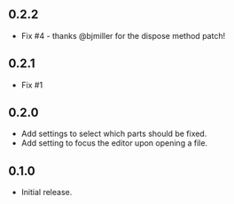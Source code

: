 ## 0.2.2
* Fix #4 - thanks @bjmiller for the dispose method patch!

## 0.2.1
* Fix #1

## 0.2.0
* Add settings to select which parts should be fixed.
* Add setting to focus the editor upon opening a file.

## 0.1.0
* Initial release.
